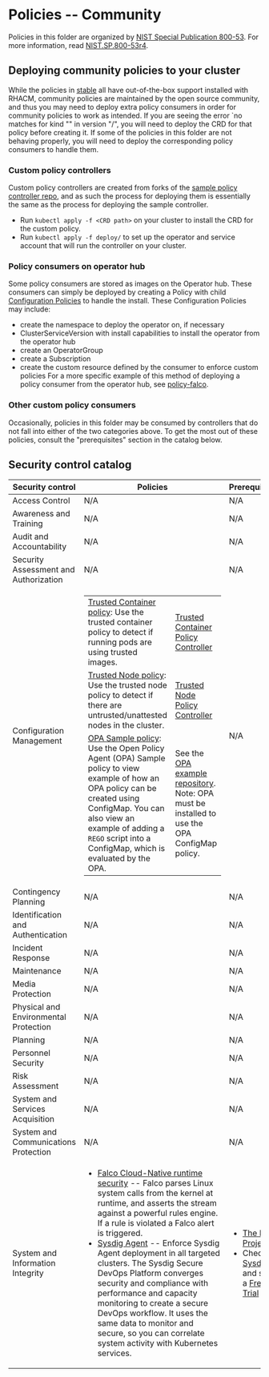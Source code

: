 # Policies -- Community
Policies in this folder are organized by [NIST Special Publication 800-53](https://nvd.nist.gov/800-53). For more information, read [NIST.SP.800-53r4](https://nvlpubs.nist.gov/nistpubs/SpecialPublications/NIST.SP.800-53r4.pdf).

## Deploying community policies to your cluster
While the policies in [stable](../stable) all have out-of-the-box support installed with RHACM, community policies are maintained by the open source community, and thus you may need to deploy extra policy consumers in order for community policies to work as intended. If you are seeing the error `no matches for kind "<resource name>" in version "<group>/<version>", you will need to deploy the CRD for that policy before creating it. If some of the policies in this folder are not behaving properly, you will need to deploy the corresponding policy consumers to handle them.

### Custom policy controllers
Custom policy controllers are created from forks of the [sample policy controller repo](https://github.com/open-cluster-management/multicloud-operators-policy-controller), and as such the process for deploying them is essentially the same as the process for deploying the sample controller. 
- Run `kubectl apply -f <CRD path>` on your cluster to install the CRD for the custom policy.
- Run `kubectl apply -f deploy/` to set up the operator and service account that will run the controller on your cluster.

### Policy consumers on operator hub
Some policy consumers are stored as images on the Operator hub. These consumers can simply be deployed by creating a Policy with child [Configuration Policies](https://github.com/open-cluster-management/config-policy-controller) to handle the install. These Configuration Policies may include:
- create the namespace to deploy the operator on, if necessary
- ClusterServiceVersion with install capabilities to install the operator from the operator hub
- create an OperatorGroup
- create a Subscription
- create the custom resource defined by the consumer to enforce custom policies
For a more specific example of this method of deploying a policy consumer from the operator hub, see [policy-falco](./SI-System-and-Information-Integrity/policy-falco.yaml).

### Other custom policy consumers
Occasionally, policies in this folder may be consumed by controllers that do not fall into either of the two categories above. To get the most out of these policies, consult the "prerequisites" section in the catalog below.

## Security control catalog
| Security control | Policies | Prerequisites |
| --- | --- | --- |
| Access Control | N/A | N/A |
| Awareness and Training | N/A | N/A |
| Audit and Accountability | N/A | N/A |
| Security Assessment and Authorization | N/A | N/A |
| Configuration Management | <table><tr><td>[Trusted Container policy](./CM-Configuration-Management/policy-trusted-container.yaml): Use the trusted container policy to detect if running pods are using trusted images.</td><td>[Trusted Container Policy Controller](https://github.com/ycao56/trusted-container-policy-controller)</td></tr><tr><td>[Trusted Node policy](./CM-Configuration-Management/policy-trusted-node.yaml): Use the trusted node policy to detect if there are untrusted/unattested nodes in the cluster.</td><td>[Trusted Node Policy Controller](https://github.com/lumjjb/trusted-node-policy-controller)</td></tr><tr><td>[OPA Sample policy](./CM-Configuration-Management/policy-opa-sample.yaml): Use the Open Policy Agent (OPA) Sample policy to view example of how an OPA policy can be created using ConfigMap. You can also view an example of adding a `REGO` script into a ConfigMap, which is evaluated by the OPA.</td><td>See the [OPA example repository](https://github.com/ycao56/mcm-opa). Note: OPA must be installed to use the OPA ConfigMap policy.</td></tr></table> | N/A |
| Contingency Planning | N/A | N/A |
| Identification and Authentication | N/A | N/A |
| Incident Response | N/A | N/A |
| Maintenance | N/A | N/A |
| Media Protection | N/A | N/A |
| Physical and Environmental Protection | N/A | N/A |
| Planning | N/A | N/A |
| Personnel Security | N/A | N/A |
| Risk Assessment | N/A | N/A |
| System and Services Acquisition | N/A | N/A |
| System and Communications Protection | N/A | N/A |
| System and Information Integrity | <ul><li>[Falco Cloud-Native runtime security](./SI-System-and-Information-Integrity/policy-falco.yaml) -- Falco parses Linux system calls from the kernel at runtime, and asserts the stream against a powerful rules engine. If a rule is violated a Falco alert is triggered.</li><li>[Sysdig Agent](./SI-System-and-Information-Integrity/policy-sysdig.yaml) -- Enforce Sysdig Agent deployment in all targeted clusters. The Sysdig Secure DevOps Platform converges security and compliance with performance and capacity monitoring to create a secure DevOps workflow. It uses the same data to monitor and secure, so you can correlate system activity with Kubernetes services.</li></ul> | <ul><li>[The Falco Project](https://falco.org/)</li><li>Check [Sysdig](https://sysdig.com/) and start a [Free Trial](https://go.sysdig.com/IBM-OpenShift-Everywhere.html)</li></ul> |
